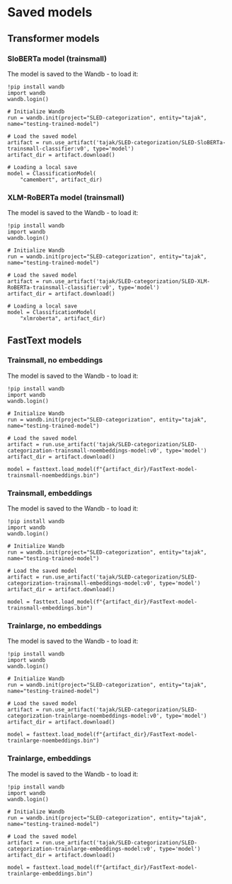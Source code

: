 # Saved models

## Transformer models

### SloBERTa model (trainsmall)

The model is saved to the Wandb - to load it:
```
!pip install wandb
import wandb
wandb.login()

# Initialize Wandb
run = wandb.init(project="SLED-categorization", entity="tajak", name="testing-trained-model")

# Load the saved model
artifact = run.use_artifact('tajak/SLED-categorization/SLED-SloBERTa-trainsmall-classifier:v0', type='model')
artifact_dir = artifact.download()

# Loading a local save
model = ClassificationModel(
    "camembert", artifact_dir)
```

### XLM-RoBERTa model (trainsmall)

The model is saved to the Wandb - to load it:
```
!pip install wandb
import wandb
wandb.login()

# Initialize Wandb
run = wandb.init(project="SLED-categorization", entity="tajak", name="testing-trained-model")

# Load the saved model
artifact = run.use_artifact('tajak/SLED-categorization/SLED-XLM-RoBERTa-trainsmall-classifier:v0', type='model')
artifact_dir = artifact.download()

# Loading a local save
model = ClassificationModel(
    "xlmroberta", artifact_dir)
```

## FastText models

### Trainsmall, no embeddings

The model is saved to the Wandb - to load it:
```
!pip install wandb
import wandb
wandb.login()

# Initialize Wandb
run = wandb.init(project="SLED-categorization", entity="tajak", name="testing-trained-model")

# Load the saved model
artifact = run.use_artifact('tajak/SLED-categorization/SLED-categorization-trainsmall-noembeddings-model:v0', type='model')
artifact_dir = artifact.download()

model = fasttext.load_model(f"{artifact_dir}/FastText-model-trainsmall-noembeddings.bin")
```

### Trainsmall, embeddings

The model is saved to the Wandb - to load it:
```
!pip install wandb
import wandb
wandb.login()

# Initialize Wandb
run = wandb.init(project="SLED-categorization", entity="tajak", name="testing-trained-model")

# Load the saved model
artifact = run.use_artifact('tajak/SLED-categorization/SLED-categorization-trainsmall-embeddings-model:v0', type='model')
artifact_dir = artifact.download()

model = fasttext.load_model(f"{artifact_dir}/FastText-model-trainsmall-embeddings.bin")
```

### Trainlarge, no embeddings

The model is saved to the Wandb - to load it:
```
!pip install wandb
import wandb
wandb.login()

# Initialize Wandb
run = wandb.init(project="SLED-categorization", entity="tajak", name="testing-trained-model")

# Load the saved model
artifact = run.use_artifact('tajak/SLED-categorization/SLED-categorization-trainlarge-noembeddings-model:v0', type='model')
artifact_dir = artifact.download()

model = fasttext.load_model(f"{artifact_dir}/FastText-model-trainlarge-noembeddings.bin")
```

### Trainlarge, embeddings

The model is saved to the Wandb - to load it:
```
!pip install wandb
import wandb
wandb.login()

# Initialize Wandb
run = wandb.init(project="SLED-categorization", entity="tajak", name="testing-trained-model")

# Load the saved model
artifact = run.use_artifact('tajak/SLED-categorization/SLED-categorization-trainlarge-embeddings-model:v0', type='model')
artifact_dir = artifact.download()

model = fasttext.load_model(f"{artifact_dir}/FastText-model-trainlarge-embeddings.bin")
```